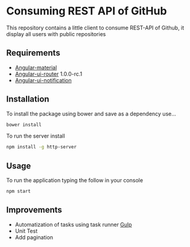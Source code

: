 # Consuming REST API of GitHub

This repository contains a little client to consume REST-API of Github, it display all users with public repositories

## Requirements

- [Angular-material](https://www.npmjs.com/package/angular-material) 
- [Angular-ui-router](https://www.npmjs.com/package/angular-ui-router) 1.0.0-rc.1
- [Angular-ui-notification](https://www.npmjs.com/package/angular-ui-notification)

## Installation

To install the package using bower and save as a dependency use...

```bash
bower install 
```  
To run the server install

```bash
npm install -g http-server 
```  
## Usage

To run the application typing the follow in your console

```bash
npm start
```

## Improvements

- Automatization of tasks using task runner [Gulp](http://gulpjs.com/) 
- Unit Test 
- Add pagination